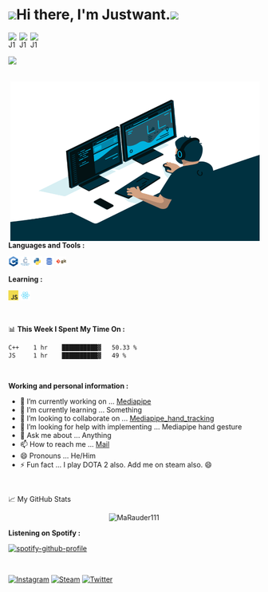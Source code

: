 <h1><img src="https://emojis.slackmojis.com/emojis/images/1531849430/4246/blob-sunglasses.gif?1531849430" width="30"/>Hi there, I'm Justwant.<img src="https://media.giphy.com/media/hvRJCLFzcasrR4ia7z/giphy.gif" width="25px"></h1>

<a href="https://www.instagram.com/juzt_666/">
  <img align="left" alt="J1" width="22px" src="https://cdn.jsdelivr.net/npm/simple-icons@v3/icons/instagram.svg" />
</a>
<a href="https://steamcommunity.com/profiles/76561198329957385/">
  <img align="left" alt="J1" width="22px" src="https://github.com/MaRauder111/MaRauder111/blob/main/img/steam.svg" />
</a>

<a href="https://twitter.com/Quynch3">
  <img align="left" alt="J1" width="22px" src="https://cdn.jsdelivr.net/npm/simple-icons@v3/icons/twitter.svg" />
</a>

<br />
<br />

![](https://visitor-badge.glitch.me/badge?page_id=MaRauder111.MaRauder111)

<br />

<img align="right" alt="GIF" src="https://github.com/MaRauder111/MaRauder111/blob/main/img/code.gif" width="500" height="320" />

<br />


**Languages and Tools :**  

<code><img height="20" src="https://raw.githubusercontent.com/github/explore/80688e429a7d4ef2fca1e82350fe8e3517d3494d/topics/cpp/cpp.png"></code>
<code><img height="20" src="https://raw.githubusercontent.com/github/explore/80688e429a7d4ef2fca1e82350fe8e3517d3494d/topics/c/c.png"></code>
<code><img height="20" src="https://raw.githubusercontent.com/github/explore/80688e429a7d4ef2fca1e82350fe8e3517d3494d/topics/python/python.png"></code>
<code><img height="20" src="https://raw.githubusercontent.com/github/explore/80688e429a7d4ef2fca1e82350fe8e3517d3494d/topics/sql/sql.png"></code>
<code><img height="20" src="https://raw.githubusercontent.com/github/explore/80688e429a7d4ef2fca1e82350fe8e3517d3494d/topics/git/git.png"></code>


**Learning :**

<code><img height="20" src="https://raw.githubusercontent.com/github/explore/80688e429a7d4ef2fca1e82350fe8e3517d3494d/topics/javascript/javascript.png"></code>
<code><img height="20" src="https://raw.githubusercontent.com/github/explore/80688e429a7d4ef2fca1e82350fe8e3517d3494d/topics/react/react.png"></code>


<br />

📊 **This Week I Spent My Time On :**

```text
C++    1 hr    ██████████▓   50.33 %
JS     1 hr    ██████████▓   49 %
```
<br />



**Working and personal information :**

- 🔭 I’m currently working on ... [Mediapipe](https://github.com/google/mediapipe)
- 🌱 I’m currently learning ... Something
- 👯 I’m looking to collaborate on ... [Mediapipe_hand_tracking](https://google.github.io/mediapipe/solutions/hands.html)
- 🤔 I’m looking for help with implementing ... Mediapipe hand gesture
- 💬 Ask me about ... Anything
- 📫 How to reach me ... [Mail](njustwant92@icloud.com)
- 😄 Pronouns ... He/Him
- ⚡ Fun fact ... I play DOTA 2 also. Add me on steam also. 😄

<br />

📈 My GitHub Stats
<p align="center"> <img src="https://github-readme-stats.vercel.app/api?username=MaRauder111&show_icons=true&theme=gotham" alt="MaRauder111" />

<br />


**Listening on Spotify :**

[![spotify-github-profile](https://spotify-github-profile.vercel.app/api/view?uid=critcamkc0maw43tyei2s6ox9&cover_image=true&theme=default)](https://open.spotify.com/)

<br />


[![Instagram](https://img.shields.io/badge/J1--red.svg?style=social&logo=Instagram)](https://www.instagram.com/juzt_666)
[![Steam](https://img.shields.io/badge/J1--red.svg?style=social&logo=Steam)](https://steamcommunity.com/profiles/76561198329957385/)
[![Twitter](https://img.shields.io/badge/J1--red.svg?style=social&logo=Twitter)](https://twitter.com/Quynch3)
